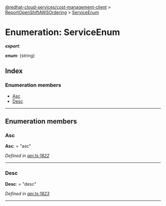 [@redhat-cloud-services/cost-management-client](../README.md) > [ReportOpenShiftAWSOrdering](../modules/reportopenshiftawsordering.md) > [ServiceEnum](../enums/reportopenshiftawsordering.serviceenum.md)

# Enumeration: ServiceEnum

*__export__*: 

*__enum__*: {string}

## Index

### Enumeration members

* [Asc](reportopenshiftawsordering.serviceenum.md#asc)
* [Desc](reportopenshiftawsordering.serviceenum.md#desc)

---

## Enumeration members

<a id="asc"></a>

###  Asc

**Asc**:  = "asc"

*Defined in [api.ts:1822](https://github.com/RedHatInsights/javascript-clients/blob/master/packages/cost-management/api.ts#L1822)*

___
<a id="desc"></a>

###  Desc

**Desc**:  = "desc"

*Defined in [api.ts:1823](https://github.com/RedHatInsights/javascript-clients/blob/master/packages/cost-management/api.ts#L1823)*

___

